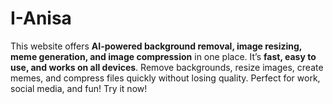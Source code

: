 # I-Anisa
This website offers **AI-powered background removal, image resizing, meme generation, and image compression** in one place. It’s **fast, easy to use, and works on all devices**. Remove backgrounds, resize images, create memes, and compress files quickly without losing quality. Perfect for work, social media, and fun! Try it now!
